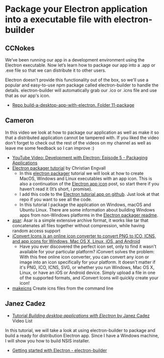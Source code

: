 # Package your Electron application into a executable file with electron-builder


## CCNokes

We’ve been running our app in a development environment using the
Electron executable. Now let’s learn how to package our app into a
.app or .exe file so that we can distribute it to other users.

Electron doesn't provide this functionality out of the box, so we'll
use a popular and easy-to-use npm package called
electron-builder
to handle the details.
electron-builder
will automatically grab our .ico or .icns file and use that as our app's icon.

* [Repo build-a-desktop-app-with-electron. Folder 11-package](https://github.com/ULL-ESIT-DSI-1819/build-a-desktop-app-with-electron/tree/master/11-package)

## Cameron

In this video we look at how to package our application as well as make it so that a distributed application cannot be tampered with. If you liked the video don't forget to check out the rest of the videos on my channel as well as leave me some feedback so I can improve :)


* [YouTube Video: Development with Electron: Episode 5 - Packaging Applications](https://youtu.be/t6GpARjKwTA)
* [Electron packager tutorial](https://www.christianengvall.se/electron-packager-tutorial/) by Christian Engvall
    - In this [electron packager](https://github.com/electron-userland/electron-packager) tutorial we will look at how to create MacOS, Windows and Linux executables with an app icon. This is also a continuation of the [Electron app icon](/electron-app-icons/) post, so start there if you haven’t read it (It’s short, i promise).
    - I add this code to the [Electron tutorial app on github](https://github.com/crilleengvall/electron-tutorial-app). Just look at that repo if you want to see all the code.
    - In this tutorial I package the application on Windows, macOS and Ubuntu Linux. There are some information about building Windows apps from non-Windows platforms in the [Electron packager readme](https://github.com/electron-userland/electron-packager#building-windows-apps-from-non-windows-platforms "Electron packager readme").
* [asar](https://github.com/electron/asar): Asar is a simple extensive archive format, it works like tar that concatenates all files together without compression, while having random access support
* [iConvert Icons is an online icon converter to convert PNG to ICO, ICNS, and app icons for Windows, Mac OS X, Linux, iOS, and Android](https://iconverticons.com/online/)
    - Have you ever discovered the perfect icon set, only to find it wasn't available for your particular platform? iConvert solves the problem: With this free online icon converter, you can convert any icon or image into an icon specifically for your platform. It doesn't matter if it's PNG, ICO, ICNS, SVG, or whether you run Windows, Mac OS X, Linux, or have an iOS or Android device. Simply upload a file in one of the supported formats, and iConvert Icons will quickly create your icon!
* [makeicns](http://amnoid.de/icns/makeicns.html) Create icns files from the command line

## Janez Cadez

* [Tutorial *Building desktop applications with Electron* by Janez Cadez](https://www.youtube.com/watch?v=Kwi0eNbyW0g&list=PLaux2QRFlrWw6CtkgwCMPkLjqOyHKCCeR) Video List

In this tutorial, we will take a look at using electron-builder to package and build a ready for distribution Electron app. Since I have a Windows machine, I will show you how to build NSIS installer.

* [Getting started with Electron - electron-builder](https://youtu.be/XEBcBEM9Zj4)
